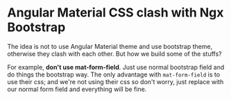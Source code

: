 # Angular Material CSS clash with Ngx Bootstrap

The idea is not to use Angular Material theme and use bootstrap theme, otherwise they clash with each other. But how we build some of the stuffs? 

For example, **don't use mat-form-field**. Just use normal bootstrap field and do things the bootstrap way. The only advantage with `mat-form-field` is to use their css; and we're not using their css so don't worry, just replace with our normal form field and everything will be fine. 
